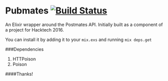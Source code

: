 # Pubmates [![Build Status](https://travis-ci.org/royels/Pubmates.svg?branch=master)](https://travis-ci.org/royels/Pubmates)


An Elixir wrapper around the Postmates API. Initially built as a component of a project for Hacktech 2016.

You can install it by adding it to your `mix.exs` and running `mix deps.get`

###Dependencies
1. HTTPoison
2. Poison

####Thanks!
